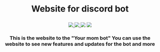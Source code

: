 ## <h1><p style="text-align: center;">Website for discord bot</p></h1>

<p align="center">
    <a href="https://github.com/Null-B">
        <img src="https://img.shields.io/github/followers/Null-b?color=success&logoColor=blueviolet&style=social">
    </a>
    <a href="https://websever-for-replit.kemalsptkemal.repl.co">
        <img src="https://img.shields.io/website?down_color=red&down_message=Down&label=Website&style=flat-square&up_color=success&up_message=online&url=https%3A%2F%2Fwebsever-for-replit.kemalsptkemal.repl.co">
    </a>
    <a>
        <img src="https://img.shields.io/github/last-commit/Null-B/websever-for-replit?color=blue&logo=github&style=flat-square">
    </a>
    <a href="https://github.com/Null-B/bot">
        <img src="https://img.shields.io/github/repo-size/Null-B/bot?color=orange&label=Discod%20bot%20repo&logo=github&style=flat-square">
    </a>
</p>

### <p style="text-align: center;">This is the website to the "Your mom bot" You can use the website to see new features and updates for the bot and more</p>
